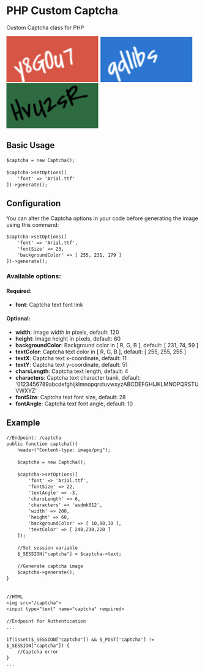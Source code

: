 # PHP Custom Captcha

Custom Captcha class for PHP

![Custom 1](/images/custom-1.png)
![Custom 2](/images/custom-2.png)
![Custom 3](/images/custom-3.png)

## Basic Usage

```
$captcha = new Captcha();

$captcha->setOptions([
    'font' => 'Arial.ttf'
])->generate();
```

## Configuration

You can alter the Captcha options in your code before generating the image using this command:

```
$captcha->setOptions([
    'font' => 'Arial.ttf',
    'fontSize' => 23,
    'backgroundColor' => [ 255, 231, 179 ]
])->generate();
```

### Available options:

#### Required:

* __font__:  Captcha text font link

#### Optional:

* __width__:  Image width in pixels, default: 120
* __height__:  Image height in pixels, default: 60
* __backgroundColor__: Background color in [ R, G, B ], default: [ 231, 74, 59 ]
* __textColor__: Captcha text color in [ R, G, B ],  default: [ 255, 255, 255 ]
* __textX__: Captcha text x-coordinate,  default: 11
* __textY__: Captcha text y-coordinate,  default: 51
* __charsLength__: Captcha text length,  default: 4
* __characters__: Captcha text character bank, default: '0123456789abcdefghijklmnopqrstuvwxyzABCDEFGHIJKLMNOPQRSTUVWXYZ'
* __fontSize__: Captcha text font size,  default: 28
* __fontAngle__: Captcha text font angle,  default: 10


## Example

```
//Endpoint: /captcha
public function captcha(){
    header("Content-type: image/png");

    $captcha = new Captcha();

    $captcha->setOptions([
        'font' => 'Arial.ttf',
        'fontSize' => 22,
        'textAngle' => -3,
        'charsLength' => 6,
        'characters' => 'asdmk012',
        'width' => 200,
        'height' => 60,
        'backgroundColor' => [ 10,88,10 ],
        'textColor' => [ 240,230,220 ]
    ]);

    //Set session variable
    $_SESSION["captcha"] = $captcha->text;

    //Generate captcha image
    $captcha->generate();
}


//HTML
<img src="/captcha">
<input type="text" name="captcha" required>

//Endpoint for Authentication
...

if(isset($_SESSION["captcha"]) && $_POST['captcha'] != $_SESSION["captcha"]) {
    //Captcha error
}
...


```
